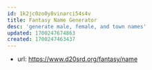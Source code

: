 ```yaml
---
id: 1k2jc0zo0y8vinarci54s4v
title: Fantasy Name Generator
desc: 'generate male, female, and town names'
updated: 1700247674863
created: 1700247463437
---
```


- url: https://www.d20srd.org/fantasy/name
